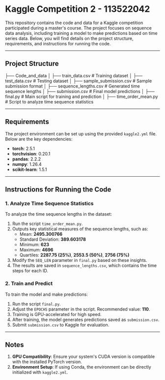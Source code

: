 # Kaggle Competition 2 - 113522042

This repository contains the code and data for a Kaggle competition participated during a master's course. The project focuses on sequence data analysis, including training a model to make predictions based on time series data. Below, you will find details on the project structure, requirements, and instructions for running the code.

---

## Project Structure
├── Code_and_data │ ├── train_data.csv # Training dataset │ ├── test_data.csv # Testing dataset │ ├── sample_submission.csv # Sample submission format │ ├── sequence_lengths.csv # Generated time sequence lengths │ ├── submission.csv # Final model predictions │ ├── final.py # Main script for training and prediction │ ├── time_order_mean.py # Script to analyze time sequence statistics

---

## Requirements

The project environment can be set up using the provided `kaggle2.yml` file. Below are the key dependencies:

- **torch**: 2.5.1
- **torchvision**: 0.20.1
- **pandas**: 2.2.2
- **numpy**: 1.26.4
- **scikit-learn**: 1.5.1

---

## Instructions for Running the Code

### 1. Analyze Time Sequence Statistics

To analyze the time sequence lengths in the dataset:

1. Run the script `time_order_mean.py`.
2. Outputs key statistical measures of the sequence lengths, such as:
   - Mean: **2495.300766**
   - Standard Deviation: **389.603178**
   - Minimum: **623**
   - Maximum: **4696**
   - Quartiles: **2287.75 (25%)**, **2553.5 (50%)**, **2756 (75%)**
3. Modify the `SEQ_LEN` parameter in `final.py` based on these insights.
4. The results are saved in `sequence_lengths.csv`, which contains the time steps for each ID.

### 2. Train and Predict

To train the model and make predictions:

1. Run the script `final.py`.
2. Adjust the `EPOCHS` parameter in the script. Recommended value: **110**.
3. Training is GPU-accelerated for high speed.
4. After training, the model generates predictions saved as `submission.csv`.
5. Submit `submission.csv` to Kaggle for evaluation.

---

## Notes

1. **GPU Compatibility**: Ensure your system's CUDA version is compatible with the installed PyTorch version.
2. **Environment Setup**: If using Conda, the environment can be directly initialized with `kaggle2.yml`.
